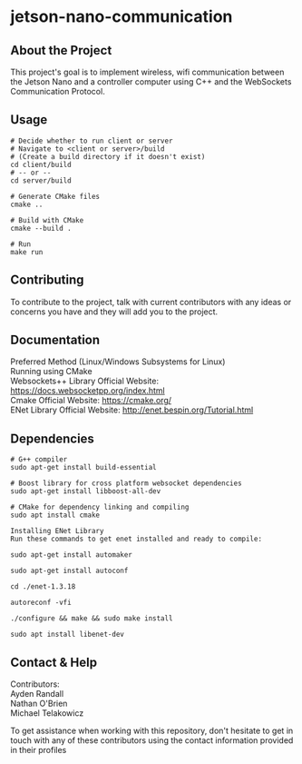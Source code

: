 # jetson-nano-communication

## About the Project
This project's goal is to implement wireless, wifi communication between the Jetson Nano and a controller computer using C++ and the WebSockets Communication Protocol.

## Usage

```
# Decide whether to run client or server
# Navigate to <client or server>/build
# (Create a build directory if it doesn't exist)
cd client/build
# -- or --
cd server/build

# Generate CMake files
cmake ..

# Build with CMake
cmake --build .

# Run
make run
```
## Contributing
To contribute to the project, talk with current contributors with any ideas or concerns you have and they will add you to the project.

## Documentation
Preferred Method (Linux/Windows Subsystems for Linux) <br>
Running using CMake <br>
Websockets++ Library Official Website: https://docs.websocketpp.org/index.html <br>
Cmake Official Website: https://cmake.org/ <br>
ENet Library Official Website: http://enet.bespin.org/Tutorial.html <br>

## Dependencies

```
# G++ compiler
sudo apt-get install build-essential

# Boost library for cross platform websocket dependencies
sudo apt-get install libboost-all-dev

# CMake for dependency linking and compiling
sudo apt install cmake
```
```
Installing ENet Library
Run these commands to get enet installed and ready to compile:

sudo apt-get install automaker

sudo apt-get install autoconf

cd ./enet-1.3.18

autoreconf -vfi

./configure && make && sudo make install

sudo apt install libenet-dev
```

## Contact & Help
Contributors: <br>
Ayden Randall <br>
Nathan O'Brien <br>
Michael Telakowicz <br>

To get assistance when working with this repository, don't hesitate to get in touch with any of these contributors using the contact information provided in their profiles <br>
